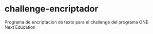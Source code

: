 # challenge-encriptador
Programa de encriptacion de texto para el challenge del programa ONE Next Education
